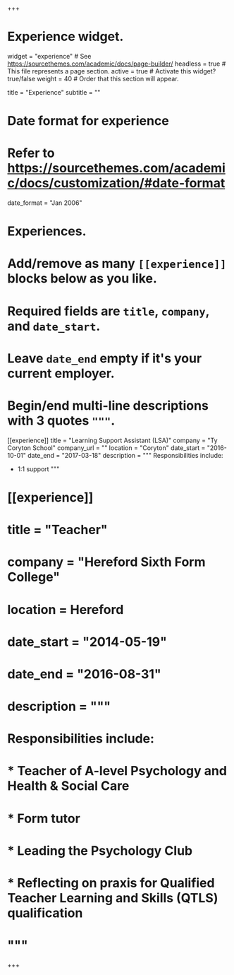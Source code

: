 +++
# Experience widget.
widget = "experience"  # See https://sourcethemes.com/academic/docs/page-builder/
headless = true  # This file represents a page section.
active = true  # Activate this widget? true/false
weight = 40  # Order that this section will appear.

title = "Experience"
subtitle = ""

# Date format for experience
#   Refer to https://sourcethemes.com/academic/docs/customization/#date-format
date_format = "Jan 2006"

# Experiences.
#   Add/remove as many `[[experience]]` blocks below as you like.
#   Required fields are `title`, `company`, and `date_start`.
#   Leave `date_end` empty if it's your current employer.
#   Begin/end multi-line descriptions with 3 quotes `"""`.
[[experience]]
  title = "Learning Support Assistant (LSA)"
  company = "Ty Coryton School"
  company_url = ""
  location = "Coryton"
  date_start = "2016-10-01"
  date_end = "2017-03-18"
  description = """
  Responsibilities include:
  
  * 1:1 support
  """
  
# [[experience]]
#  title = "Teacher"
#  company = "Hereford Sixth Form College"
#  location = Hereford
#  date_start = "2014-05-19"
#  date_end = "2016-08-31"
#  description = """
#  Responsibilities include:
  
#  * Teacher of A-level Psychology and Health & Social Care
#  * Form tutor
#  * Leading the Psychology Club
#  * Reflecting on praxis for Qualified Teacher Learning and Skills (QTLS) qualification
#  """

+++
